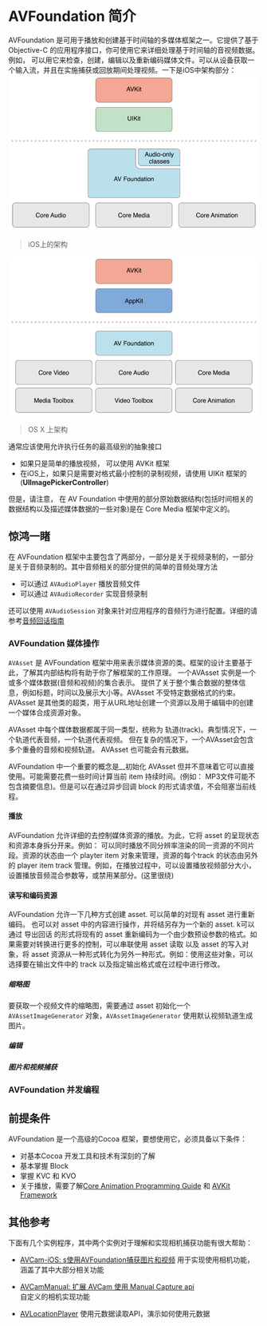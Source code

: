 # AVFoundation 简介  
AVFoundation 是可用于播放和创建基于时间轴的多媒体框架之一。它提供了基于Objective-C 的应用程序接口，你可使用它来详细处理基于时间轴的音视频数据。例如， 可以用它来检查，创建，编辑以及重新编码媒体文件。可以从设备获取一个输入流，并且在实施捕获或回放期间处理视频。一下是iOS中架构部分：  
![](../../assets/translation/frameworksBlockDiagram_2x.png)    
> iOS上的架构  

![](../../assets/translation/frameworksBlockDiagramOSX_2x.png)  
> OS X 上架构  

通常应该使用允许执行任务的最高级别的抽象接口  
* 如果只是简单的播放视频， 可以使用 AVKit 框架  
* 在iOS上，如果只是需要对格式最小控制的录制视频，请使用 UIKit 框架的(__UIImagePickerController__)  

但是，请注意， 在 AV Foundation 中使用的部分原始数据结构(包括时间相关的数据结构以及描述媒体数据的一些对象)是在 Core Media 框架中定义的。   

## 惊鸿一睹    
在 AVFoundation 框架中主要包含了两部分，一部分是关于视频录制的，一部分是关于音频录制的。其中音频相关的部分提供的简单的音频处理方法  
* 可以通过 `AVAudioPlayer` 播放音频文件  
* 可以通过 `AVAudioRecorder` 实现音频录制  

还可以使用 `AVAudioSession` 对象来针对应用程序的音频行为进行配置。详细的请参考[音频回话指南](https://developer.apple.com/library/archive/documentation/Audio/Conceptual/AudioSessionProgrammingGuide/Introduction/Introduction.html#//apple_ref/doc/uid/TP40007875)  


### AVFoundation 媒体操作 
`AVAsset` 是 AVFoundation 框架中用来表示媒体资源的类。框架的设计主要基于此，了解其内部结构将有助于你了解框架的工作原理。 一个AVAsset 实例是一个或多个媒体数据(音频和视频)的集合表示。 提供了关于整个集合数据的整体信息，例如标题，时间以及展示大小等。AVAsset 不受特定数据格式的约束。AVAsset 是其他类的超类，用于从URL地址创建一个资源以及用于编辑中的创建一个媒体合成资源对象。   


AVAsset 中每个媒体数据都属于同一类型，统称为 轨道(track)。典型情况下，一个轨道代表音频，一个轨道代表视频。 但在复杂的情况下，一个AVAsset会包含多个重叠的音频和视频轨道。 AVAsset 也可能会有元数据。  

AVFoundation 中一个重要的概念是__初始化 AVAsset 但并不意味着它可以直接使用。可能需要花费一些时间计算当前 item 持续时间。(例如： MP3文件可能不包含摘要信息)。但是可以在通过异步回调 block 的形式请求值，不会阻塞当前线程。

#### 播放  
AVFoundation 允许详细的去控制媒体资源的播放。为此，它将 asset 的呈现状态和资源本身拆分开来。例如： 可以同时播放不同分辨率渲染的同一资源的不同片段。资源的状态由一个 playter item 对象来管理，资源的每个track 的状态由另外的 player item track 管理。例如，在播放过程中，可以设置播放视频部分大小， 设置播放音频混合参数等，或禁用某部分。(这里很绕)  


#### 读写和编码资源  
AVFoundation 允许一下几种方式创建 asset. 可以简单的对现有 asset 进行重新编码。 也可以对 asset 中的内容进行操作，并将结另存为一个新的 asset. k可以通过 导出回话 的形式将现有的 asset 重新编码为一个由少数预设参数的格式。如果需要对转换进行更多的控制，可以串联使用 asset 读取 以及 asset 的写入对象，将 asset 资源从一种形式转化为另外一种形式。例如：使用这些对象，可以选择要在输出文件中的 track 以及指定输出格式或在过程中进行修改。

##### 缩略图  
要获取一个视频文件的缩略图，需要通过 asset 初始化一个 ` AVAssetImageGenerator` 对象，`AVAssetImageGenerator` 使用默认视频轨道生成图片。



##### 编辑  


##### 图片和视频捕获  




### AVFoundation 并发编程  



## 前提条件
AVFoundation 是一个高级的Cocoa 框架，要想使用它，必须具备以下条件： 
* 对基本Cocoa 开发工具和技术有深刻的了解
* 基本掌握 Block   
* 掌握 KVC 和 KVO  
* 关于播放，需要了解[Core Animation Programming Guide](https://developer.apple.com/library/archive/documentation/Cocoa/Conceptual/CoreAnimation_guide/Introduction/Introduction.html#//apple_ref/doc/uid/TP40004514) 和  [AVKit Framework](https://developer.apple.com/documentation/avkit)

## 其他参考  
下面有几个实例程序，其中两个实例对于理解和实现相机捕获功能有很大帮助：  
* [AVCam-iOS: s使用AVFoundation捕获图片和视频](https://developer.apple.com/library/archive/samplecode/AVCam/Introduction/Intro.html#//apple_ref/doc/uid/DTS40010112) 
      用于实现使用相机功能，涵盖了其中大部分相关功能
* [AVCamManual: 扩展 AVCam 使用 Manual Capture api](https://developer.apple.com/library/archive/samplecode/AVCamManual/Introduction/Intro.html#//apple_ref/doc/uid/TP40014578)  
    自定义的相机实现功能

* [AVLocationPlayer](https://developer.apple.com/library/archive/samplecode/AVLocationPlayer/Introduction/Intro.html#//apple_ref/doc/uid/TP40014495) 使用元数据读取API，演示如何使用元数据  